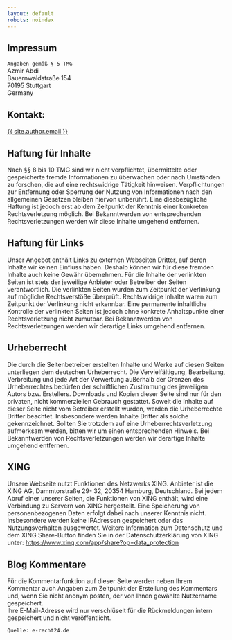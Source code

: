 ```yaml
---
layout: default
robots: noindex
---
```


## Impressum

`Angaben gemäß § 5 TMG`  
Azmir Abdi  
Bauernwaldstraße 154  
70195 Stuttgart  
Germany  

## Kontakt:
<a href="mailto:{{ site.author.email }}" title="Email {{ site.author.email }}" target="_blank"><i class="fa fa-envelope-square"></i>  {{ site.author.email }}</a>

## Haftung für Inhalte
Nach §§ 8 bis 10 TMG sind wir nicht verpflichtet, übermittelte oder gespeicherte fremde Informationen zu überwachen oder nach Umständen
zu forschen, die auf eine rechtswidrige Tätigkeit hinweisen.
Verpflichtungen zur Entfernung oder Sperrung der Nutzung von Informationen nach den allgemeinen
Gesetzen bleiben hiervon unberührt. Eine diesbezügliche Haftung ist jedoch erst ab dem Zeitpunkt der
Kenntnis einer konkreten Rechtsverletzung möglich. Bei Bekanntwerden von entsprechenden
Rechtsverletzungen werden wir diese Inhalte umgehend entfernen.

## Haftung für Links
Unser Angebot enthält Links zu externen Webseiten Dritter, auf deren Inhalte wir keinen Einfluss haben.
Deshalb können wir für diese fremden Inhalte auch keine Gewähr übernehmen. Für die Inhalte der
verlinkten Seiten ist stets der jeweilige Anbieter oder Betreiber der Seiten verantwortlich. Die verlinkten
Seiten wurden zum Zeitpunkt der Verlinkung auf mögliche Rechtsverstöße überprüft. Rechtswidrige
Inhalte waren zum Zeitpunkt der Verlinkung nicht erkennbar.
Eine permanente inhaltliche Kontrolle der verlinkten Seiten ist jedoch ohne konkrete Anhaltspunkte einer
Rechtsverletzung nicht zumutbar. Bei Bekanntwerden von Rechtsverletzungen werden wir derartige Links
umgehend entfernen.

## Urheberrecht
Die durch die Seitenbetreiber erstellten Inhalte und Werke auf diesen Seiten unterliegen dem deutschen
Urheberrecht. Die Vervielfältigung, Bearbeitung, Verbreitung und jede Art der Verwertung außerhalb der
Grenzen des Urheberrechtes bedürfen der schriftlichen Zustimmung des jeweiligen Autors bzw.
Erstellers. Downloads und Kopien dieser Seite sind nur für den privaten, nicht kommerziellen Gebrauch
gestattet.
Soweit die Inhalte auf dieser Seite nicht vom Betreiber erstellt wurden, werden die Urheberrechte Dritter
beachtet. Insbesondere werden Inhalte Dritter als solche gekennzeichnet. Sollten Sie trotzdem auf eine
Urheberrechtsverletzung aufmerksam werden, bitten wir um einen entsprechenden Hinweis. Bei
Bekanntwerden von Rechtsverletzungen werden wir derartige Inhalte umgehend entfernen.

## XING
Unsere Webseite nutzt Funktionen des Netzwerks XING. Anbieter ist die XING AG, Dammtorstraße 29-
32, 20354 Hamburg, Deutschland. Bei jedem Abruf einer unserer Seiten, die Funktionen von XING
enthält, wird eine Verbindung zu Servern von XING hergestellt. Eine Speicherung von
personenbezogenen Daten erfolgt dabei nach unserer Kenntnis nicht. Insbesondere werden keine IPAdressen
gespeichert oder das Nutzungsverhalten ausgewertet.
Weitere Information zum Datenschutz und dem XING Share-Button finden Sie in der
Datenschutzerklärung von XING unter: https://www.xing.com/app/share?op=data_protection

## Blog Kommentare
Für die Kommentarfunktion auf dieser Seite werden neben Ihrem Kommentar auch Angaben zum
Zeitpunkt der Erstellung des Kommentars und, wenn Sie nicht anonym posten, der von Ihnen gewählte Nutzername gespeichert.  
Ihre E-Mail-Adresse wird nur verschlüselt für die Rückmeldungen intern gespeichert und nicht veröffentlicht.

`Quelle: e-recht24.de`
